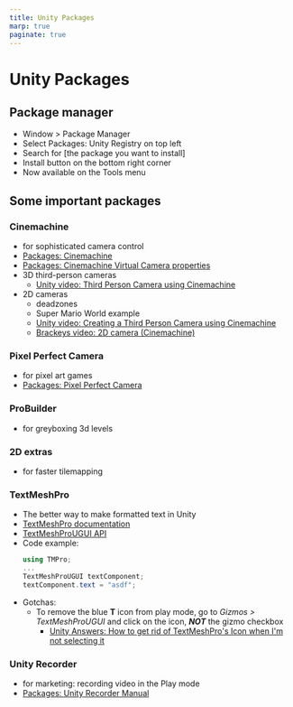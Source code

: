 ```yaml
---
title: Unity Packages
marp: true
paginate: true
---
```

<!-- headingDivider: 3 -->
<!-- class: invert -->

# Unity Packages

## Package manager

* Window > Package Manager
* Select Packages: Unity Registry on top left
* Search for [the package you want to install]
* Install button on the bottom right corner
* Now available on the Tools menu

## Some important packages

### Cinemachine
  * for sophisticated camera control
  * [Packages: Cinemachine](https://docs.unity3d.com/Packages/com.unity.cinemachine@2.3/manual/index.html)
  * [Packages: Cinemachine Virtual Camera properties](https://docs.unity3d.com/Packages/com.unity.cinemachine@2.3/manual/CinemachineVirtualCamera.html)
  * 3D third-person cameras
    * [Unity video: Third Person Camera using Cinemachine](https://www.youtube.com/watch?v=537B1kJp9YQ)
  * 2D cameras
    * deadzones
    * Super Mario World example
    * [Unity video: Creating a Third Person Camera using Cinemachine](https://www.youtube.com/watch?v=537B1kJp9YQ)
    * [Brackeys video: 2D camera (Cinemachine)](https://www.youtube.com/watch?v=2jTY11Am0Ig)
### Pixel Perfect Camera
  * for pixel art games
  * [Packages: Pixel Perfect Camera](https://docs.unity3d.com/Packages/com.unity.2d.pixel-perfect@1.0/manual/index.html)
### ProBuilder
  * for greyboxing 3d levels
### 2D extras
  * for faster tilemapping

### TextMeshPro
  * The better way to make formatted text in Unity
  * [TextMeshPro documentation](http://digitalnativestudios.com/textmeshpro/docs/)
  * [TextMeshProUGUI API](https://docs.unity3d.com/Packages/com.unity.textmeshpro@1.0/api/TMPro.TextMeshProUGUI.html)
  * Code example:
    ```c#
    using TMPro;
    ...
    TextMeshProUGUI textComponent;
    textComponent.text = "asdf";
    ```
  * Gotchas:
    * To remove the blue **T** icon from play mode, go to *Gizmos > TextMeshProUGUI* and click on the icon, ***NOT*** the gizmo checkbox
      * [Unity Answers: How to get rid of TextMeshPro's Icon when I'm not selecting it](https://answers.unity.com/questions/1582647/how-to-get-rid-of-textmeshpros-icon-when-im-not-se.html)


### Unity Recorder
  * for marketing: recording video in the Play mode
  * [Packages: Unity Recorder Manual](https://docs.unity3d.com/Packages/com.unity.recorder@2.0/manual/index.html)